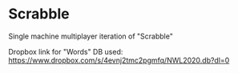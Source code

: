 # Scrabble
Single machine multiplayer iteration of "Scrabble"

Dropbox link for "Words" DB used: https://www.dropbox.com/s/4evnj2tmc2pgmfq/NWL2020.db?dl=0
